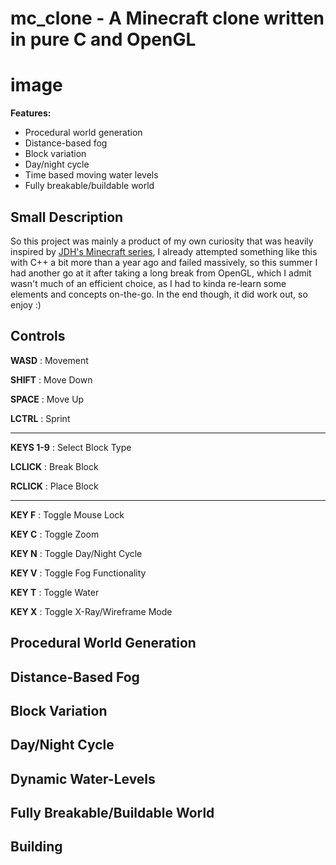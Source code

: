 # mc_clone - A Minecraft clone written in pure C and OpenGL

# image

<b>Features:</b>
- Procedural world generation
- Distance-based fog
- Block variation
- Day/night cycle
- Time based moving water levels
- Fully breakable/buildable world

## Small Description
So this project was mainly a product of my own curiosity that was heavily inspired by [JDH's Minecraft series](https://github.com/jdah/minecraft-weekend),
I already attempted something like this with C++ a bit more than a year ago and failed massively, so this summer I had another go at it after taking a long break from OpenGL,
which I admit wasn't much of an efficient choice, as I had to kinda re-learn some elements and concepts on-the-go. In the end though, it did work out, so enjoy :)

## Controls
<b>WASD</b> : Movement

<b>SHIFT</b> : Move Down

<b>SPACE</b> : Move Up

<b>LCTRL</b> : Sprint

<hr>

<b>KEYS 1-9</b> : Select Block Type

<b>LCLICK</b> : Break Block

<b>RCLICK</b> : Place Block

<hr>

<b>KEY F</b> : Toggle Mouse Lock

<b>KEY C</b> : Toggle Zoom

<b>KEY N</b> : Toggle Day/Night Cycle

<b>KEY V</b> : Toggle Fog Functionality

<b>KEY T</b> : Toggle Water

<b>KEY X</b> : Toggle X-Ray/Wireframe Mode

## Procedural World Generation

## Distance-Based Fog

## Block Variation

## Day/Night Cycle

## Dynamic Water-Levels

## Fully Breakable/Buildable World

## Building
